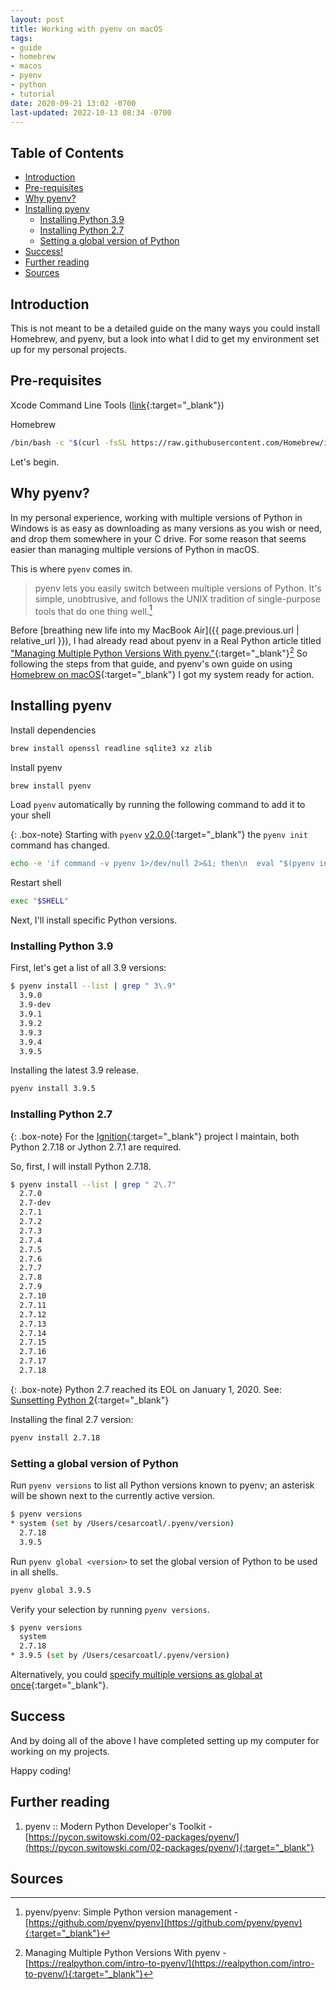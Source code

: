 ```yaml
---
layout: post
title: Working with pyenv on macOS
tags:
- guide
- homebrew
- macos
- pyenv
- python
- tutorial
date: 2020-09-21 13:02 -0700
last-updated: 2022-10-13 08:34 -0700
---
```

## Table of Contents

- [Introduction](#introduction)
- [Pre-requisites](#pre-requisites)
- [Why pyenv?](#why-pyenv)
- [Installing pyenv](#installing-pyenv)
  - [Installing Python 3.9](#installing-python-39)
  - [Installing Python 2.7](#installing-python-27)
  - [Setting a global version of Python](#setting-a-global-version-of-python)
- [Success!](#success)
- [Further reading](#further-reading)
- [Sources](#sources)

## Introduction

This is not meant to be a detailed guide on the many ways you could install Homebrew, and pyenv, but a look into what I did to get my environment set up for my personal projects.

## Pre-requisites

Xcode Command Line Tools ([link](https://developer.apple.com/download/more/?=xcode){:target="_blank"})

Homebrew

```bash
/bin/bash -c "$(curl -fsSL https://raw.githubusercontent.com/Homebrew/install/master/install.sh)"
```

Let's begin.

## Why pyenv?

In my personal experience, working with multiple versions of Python in Windows is as easy as downloading as many versions as you wish or need, and drop them somewhere in your C drive. For some reason that seems easier than managing multiple versions of Python in macOS.

This is where `pyenv` comes in.

> pyenv lets you easily switch between multiple versions of Python. It's simple, unobtrusive, and follows the UNIX tradition of single-purpose tools that do one thing well.[^1]

Before [breathing new life into my MacBook Air]({{ page.previous.url | relative_url }}), I had already read about pyenv in a Real Python article titled ["Managing Multiple Python Versions With pyenv."](https://realpython.com/intro-to-pyenv/){:target="_blank"}[^2] So following the steps from that guide, and pyenv's own guide on using [Homebrew on macOS](https://github.com/pyenv/pyenv#homebrew-on-macos){:target="_blank"} I got my system ready for action.

## Installing pyenv

Install dependencies

```bash
brew install openssl readline sqlite3 xz zlib
```

Install pyenv

```bash
brew install pyenv
```

Load `pyenv` automatically by running the following command to add it to your shell

{: .box-note}
Starting with `pyenv` [v2.0.0](https://github.com/pyenv/pyenv/releases/tag/v2.0.0){:target="_blank"} the `pyenv init` command has changed.

```bash
echo -e 'if command -v pyenv 1>/dev/null 2>&1; then\n  eval "$(pyenv init -)"\nfi' >> ~/.zshrc
```

Restart shell

```bash
exec "$SHELL"
```

Next, I'll install specific Python versions.

### Installing Python 3.9

First, let's get a list of all 3.9 versions:

```bash
$ pyenv install --list | grep " 3\.9"
  3.9.0
  3.9-dev
  3.9.1
  3.9.2
  3.9.3
  3.9.4
  3.9.5
```

Installing the latest 3.9 release.

```bash
pyenv install 3.9.5
```

### Installing Python 2.7

{: .box-note}
For the [Ignition](https://github.com/cesarcoatl/Ignition/){:target="_blank"} project I maintain, both Python 2.7.18 or Jython 2.7.1 are required.

So, first, I will install Python 2.7.18.

```bash
$ pyenv install --list | grep " 2\.7"
  2.7.0
  2.7-dev
  2.7.1
  2.7.2
  2.7.3
  2.7.4
  2.7.5
  2.7.6
  2.7.7
  2.7.8
  2.7.9
  2.7.10
  2.7.11
  2.7.12
  2.7.13
  2.7.14
  2.7.15
  2.7.16
  2.7.17
  2.7.18
```

{: .box-note}
Python 2.7 reached its EOL on January 1, 2020. See: [Sunsetting Python 2](https://www.python.org/doc/sunset-python-2/){:target="_blank"}

Installing the final 2.7 version:

```bash
pyenv install 2.7.18
```

### Setting a global version of Python

Run `pyenv versions` to list all Python versions known to pyenv; an asterisk will be shown next to the currently active version.

```bash
$ pyenv versions
* system (set by /Users/cesarcoatl/.pyenv/version)
  2.7.18
  3.9.5
```

Run `pyenv global <version>` to set the global version of Python to be used in all shells.

```bash
pyenv global 3.9.5
```

Verify your selection by running `pyenv versions`.

```bash
$ pyenv versions
  system
  2.7.18
* 3.9.5 (set by /Users/cesarcoatl/.pyenv/version)
```

Alternatively, you could [specify multiple versions as global at once](https://github.com/pyenv/pyenv/blob/master/COMMANDS.md#pyenv-global-advanced){:target="_blank"}.

## Success

And by doing all of the above I have completed setting up my computer for working on my projects.

Happy coding!

## Further reading

1. pyenv :: Modern Python Developer's Toolkit - [https://pycon.switowski.com/02-packages/pyenv/](https://pycon.switowski.com/02-packages/pyenv/){:target="_blank"}

## Sources

[^1]: pyenv/pyenv: Simple Python version management - [https://github.com/pyenv/pyenv](https://github.com/pyenv/pyenv){:target="_blank"}
[^2]: Managing Multiple Python Versions With pyenv - [https://realpython.com/intro-to-pyenv/](https://realpython.com/intro-to-pyenv/){:target="_blank"}
